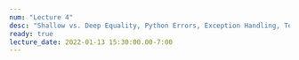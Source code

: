 ```yaml
---
num: "Lecture 4"
desc: "Shallow vs. Deep Equality, Python Errors, Exception Handling, Testing"
ready: true
lecture_date: 2022-01-13 15:30:00.00-7:00
---
```

